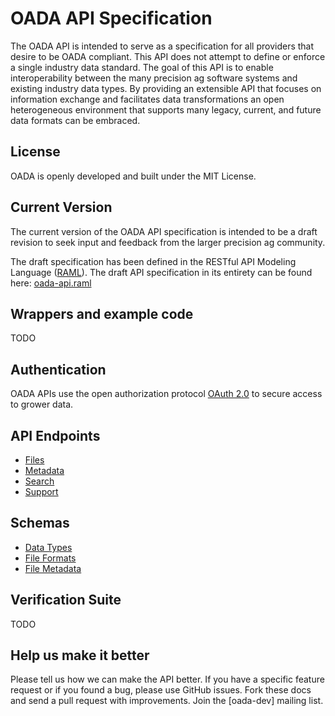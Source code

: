 OADA API Specification
======================
The OADA API is intended to serve as a specification for all providers that desire to be OADA compliant. This API does not attempt to define or enforce a single industry data standard. The goal of this API is to enable interoperability between the many precision ag software systems and existing industry data types. By providing an extensible API that focuses on information exchange and facilitates data transformations an open heterogeneous environment that supports many legacy, current, and future data formats can be embraced.

## License
OADA is openly developed and built under the MIT License. 

## Current Version
The current version of the OADA API specification is intended to be a draft revision to seek input and feedback from the larger precision ag community.

The draft specification has been defined in the RESTful API Modeling Language ([RAML](http://raml.org/)). The draft API specification in its entirety can be found here: [oada-api.raml](oada-api.raml)

## Wrappers and example code
TODO

## Authentication
OADA APIs use the open authorization protocol [OAuth 2.0](http://oauth.net/2/) to secure access to grower data.

## API Endpoints
 * [Files](sections/files.md)
 * [Metadata](sections/metadata.md)
 * [Search](sections/search.md)
 * [Support](sections/support.md)

## Schemas
 * [Data Types](sections/data-types.md)
 * [File Formats](sections/file-formats.md)
 * [File Metadata](sections/file-metadata.md)
 
## Verification Suite
TODO

## Help us make it better
Please tell us how we can make the API better. If you have a specific feature request or if you found a bug, please use GitHub issues. Fork these docs and send a pull request with improvements. Join the [oada-dev] mailing list.
